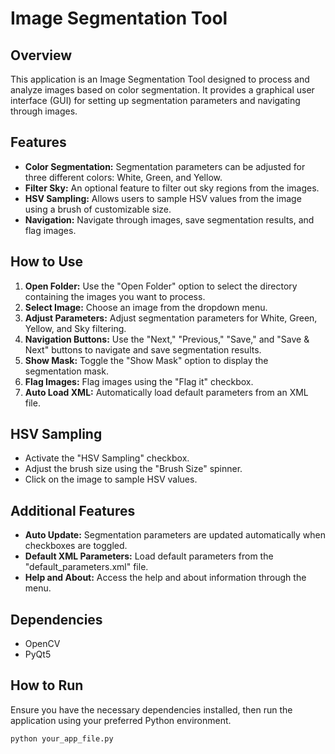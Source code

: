 # Image Segmentation Tool

## Overview
This application is an Image Segmentation Tool designed to process and analyze images based on color segmentation. It provides a graphical user interface (GUI) for setting up segmentation parameters and navigating through images.

## Features
- **Color Segmentation:** Segmentation parameters can be adjusted for three different colors: White, Green, and Yellow.
- **Filter Sky:** An optional feature to filter out sky regions from the images.
- **HSV Sampling:** Allows users to sample HSV values from the image using a brush of customizable size.
- **Navigation:** Navigate through images, save segmentation results, and flag images.

## How to Use
1. **Open Folder:** Use the "Open Folder" option to select the directory containing the images you want to process.
2. **Select Image:** Choose an image from the dropdown menu.
3. **Adjust Parameters:** Adjust segmentation parameters for White, Green, Yellow, and Sky filtering.
4. **Navigation Buttons:** Use the "Next," "Previous," "Save," and "Save & Next" buttons to navigate and save segmentation results.
5. **Show Mask:** Toggle the "Show Mask" option to display the segmentation mask.
6. **Flag Images:** Flag images using the "Flag it" checkbox.
7. **Auto Load XML:** Automatically load default parameters from an XML file.

## HSV Sampling
- Activate the "HSV Sampling" checkbox.
- Adjust the brush size using the "Brush Size" spinner.
- Click on the image to sample HSV values.

## Additional Features
- **Auto Update:** Segmentation parameters are updated automatically when checkboxes are toggled.
- **Default XML Parameters:** Load default parameters from the "default_parameters.xml" file.
- **Help and About:** Access the help and about information through the menu.

## Dependencies
- OpenCV
- PyQt5

## How to Run
Ensure you have the necessary dependencies installed, then run the application using your preferred Python environment.

```bash
python your_app_file.py
